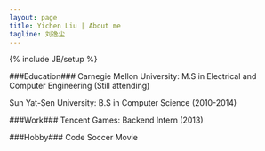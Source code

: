 ```yaml
---
layout: page
title: Yichen Liu | About me
tagline: 刘逸尘
---	
```

{% include JB/setup %}

###Education###
Carnegie Mellon University:
M.S in Electrical and Computer Engineering (Still attending)

Sun Yat-Sen University:
B.S in Computer Science (2010-2014)

###Work###
Tencent Games: 
Backend Intern (2013)

###Hobby###
Code
Soccer
Movie
